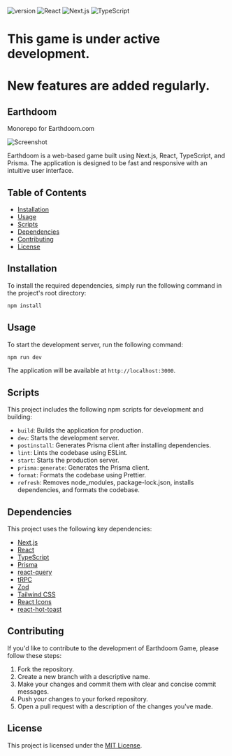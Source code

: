 ![version](https://img.shields.io/badge/version-0.1.6-blue)
![React](https://img.shields.io/badge/React-18.2.0-success)
![Next.js](https://img.shields.io/badge/Next.js-13.3.0-success)
![TypeScript](https://img.shields.io/badge/TypeScript-5.0.4-success)

# This game is under active development. 
# New features are added regularly.

## Earthdoom

Monorepo for Earthdoom.com

<img src="https://user-images.githubusercontent.com/45217974/226228415-b84cd98a-767d-4626-9e31-7b1f811a6f9b.png" alt="Screenshot" />

Earthdoom is a web-based game built using Next.js, React, TypeScript, and Prisma. The application is designed to be fast and responsive with an intuitive user interface.

## Table of Contents

- [Installation](#installation)
- [Usage](#usage)
- [Scripts](#scripts)
- [Dependencies](#dependencies)
- [Contributing](#contributing)
- [License](#license)

## Installation

To install the required dependencies, simply run the following command in the project's root directory:

```bash
npm install
```

## Usage

To start the development server, run the following command:

```bash
npm run dev
```

The application will be available at `http://localhost:3000`.

## Scripts

This project includes the following npm scripts for development and building:

- `build`: Builds the application for production.
- `dev`: Starts the development server.
- `postinstall`: Generates Prisma client after installing dependencies.
- `lint`: Lints the codebase using ESLint.
- `start`: Starts the production server.
- `prisma:generate`: Generates the Prisma client.
- `format`: Formats the codebase using Prettier.
- `refresh`: Removes node_modules, package-lock.json, installs dependencies, and formats the codebase.

## Dependencies

This project uses the following key dependencies:

- [Next.js](https://nextjs.org/)
- [React](https://reactjs.org/)
- [TypeScript](https://www.typescriptlang.org/)
- [Prisma](https://www.prisma.io/)
- [react-query](https://react-query.tanstack.com/)
- [tRPC](https://trpc.io/)
- [Zod](https://github.com/colinhacks/zod)
- [Tailwind CSS](https://tailwindcss.com/)
- [React Icons](https://react-icons.github.io/react-icons/)
- [react-hot-toast](https://react-hot-toast.com/)

## Contributing

If you'd like to contribute to the development of Earthdoom Game, please follow these steps:

1. Fork the repository.
2. Create a new branch with a descriptive name.
3. Make your changes and commit them with clear and concise commit messages.
4. Push your changes to your forked repository.
5. Open a pull request with a description of the changes you've made.

## License

This project is licensed under the [MIT License](LICENSE).
